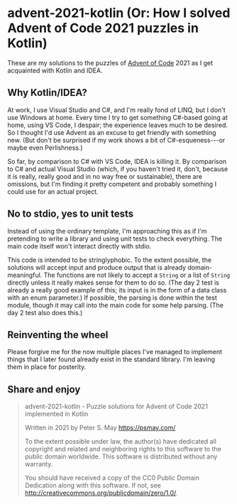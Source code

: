 advent-2021-kotlin (Or: How I solved Advent of Code 2021 puzzles in Kotlin)
===========================================================================

These are my solutions to the puzzles of [Advent of
Code](https://adventofcode.com/) 2021 as I get acquainted with Kotlin
and IDEA.

Why Kotlin/IDEA?
----------------

At work, I use Visual Studio and C#, and I'm really fond of LINQ, but I
don't use Windows at home. Every time I try to get something C#-based
going at home, using VS Code, I despair; the experience leaves much to
be desired. So I thought I'd use Advent as an excuse to get friendly
with something new. (But don't be surprised if my work shows a bit of
C#-esqueness---or maybe even Perlishness.)

So far, by comparison to C# with VS Code, IDEA is killing it. By
comparison to C# and actual Visual Studio (which, if you haven't tried
it, don't, because it is really, really good and in no way free or
sustainable), there are omissions, but I'm finding it pretty competent
and probably something I could use for an actual project.

No to stdio, yes to unit tests
------------------------------

Instead of using the ordinary template, I'm approaching this as if I'm
pretending to write a library and using unit tests to check everything.
The main code itself won't interact directly with stdio.

This code is intended to be stringlyphobic. To the extent possible, the
solutions will accept input and produce output that is already
domain-meaningful. The functions are not likely to accept a `String` or
a list of `String` directly unless it really makes sense for them to do
so. (The day 2 test is already a really good example of this; its input
is in the form of a data class with an enum parameter.) If possible, the
parsing is done within the test module, though it may call into the main
code for some help parsing. (The day 2 test also does this.)

Reinventing the wheel
---------------------

Please forgive me for the now multiple places I've managed to implement
things that I later found already exist in the standard library. I'm
leaving them in place for posterity.

Share and enjoy
---------------

> advent-2021-kotlin - Puzzle solutions for Advent of Code 2021
> implemented in Kotlin
>
> Written in 2021 by Peter S. May <https://psmay.com/>
>
> To the extent possible under law, the author(s) have dedicated all
> copyright and related and neighboring rights to this software to the
> public domain worldwide. This software is distributed without any
> warranty.
>
> You should have received a copy of the CC0 Public Domain Dedication
> along with this software. If not, see
> <http://creativecommons.org/publicdomain/zero/1.0/>.
